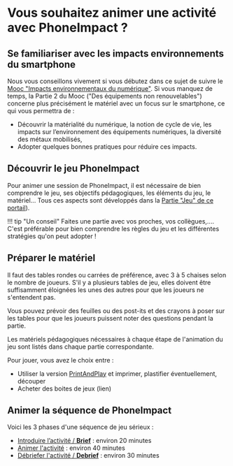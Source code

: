 # Vous souhaitez animer une activité avec PhoneImpact ?
## Se familiariser avec les impacts environnements du smartphone 
Nous vous conseillons vivement si vous débutez dans ce sujet de suivre le [Mooc "Impacts environnementaux du numérique"](https://www.fun-mooc.fr/fr/cours/impacts-environnementaux-du-numerique/). Si vous manquez de temps, la Partie 2 du Mooc ("Des équipements non renouvelables") concerne plus précisément le matériel avec un focus sur le smartphone, ce qui vous permettra de :

- Découvrir la matérialité du numérique, la notion de cycle de vie, les impacts sur l’environnement des équipements numériques, la diversité des métaux mobilisés,
- Adopter quelques bonnes pratiques pour réduire ces impacts.

## Découvrir le jeu PhoneImpact
Pour animer une session de PhoneImpact, il est nécessaire de bien comprendre le jeu, ses objectifs pédagogiques, les éléments du jeu, le matériel... Tous ces aspects sont développés dans la [Partie "Jeu" de ce portail](../Jeu/Presentation.md)).

!!! tip "Un conseil"
    Faites une partie avec vos proches, vos collègues,.... C'est préférable pour bien comprendre les règles du jeu et les différentes stratégies qu'on peut adopter !

## Préparer le matériel
Il faut des tables rondes ou carrées de préférence, avec 3 à 5 chaises selon le nombre de joueurs. S'il y a plusieurs tables de jeu, elles doivent être suffisamment éloignées les unes des autres pour que les joueurs ne s'entendent pas. 

Vous pouvez prévoir des feuilles ou des post-its et des crayons à poser sur les tables pour que les joueurs puissent noter des questions pendant la partie. 

Les matériels pédagogiques nécessaires à chaque étape de l'animation du jeu sont listés dans chaque partie correspondante.

Pour jouer, vous avez le choix entre :

- Utiliser la version [PrintAndPlay](../PrintAndPlay) et imprimer, plastifier éventuellement, découper
- Acheter des boites de jeux (lien)

## Animer la séquence de PhoneImpact
Voici les 3 phases d'une séquence de jeu sérieux :

- [Introduire l’activité / **Brief**](Briefing.md) : environ 20 minutes
- [Animer l'activité](PendantLaPartie.md) : environ 40 minutes
- [Débriefer l'activité / **Debrief**](Debriefing.md) : environ 30 minutes

